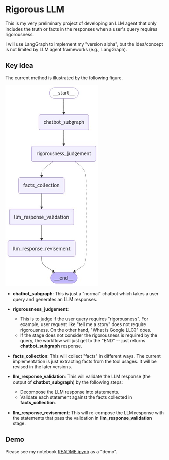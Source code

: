 # Rigorous LLM 

This is my very preliminary project of developing an LLM agent that only includes the truth or facts in the responses when a user's query requires rigorousness. 

I will use LangGraph to implement my "version alpha", but the idea/concept is not limited by LLM agent frameworks (e.g., LangGraph). 

## Key Idea 

The current method is illustrated by the following figure. 

![](./docs/workflow.png)


* **chatbot_subgraph**: This is just a "normal" chatbot which takes a user query and generates an LLM responses. 

* **rigorousness_judgement**: 
    - This is to judge if the user query requires "rigorousness". For example, user request like "tell me a story" does not require rigorousness. On the other hand, "What is Google LLC?" does. 
    - If the stage does not consider the rigorousness is required by the query, the workflow will just get to the "END" -- just returns **chatbot_subgraph** response. 

* **facts_collection**: This will collect "facts" in different ways. The current implementation is just extracting facts from the tool usages. It will be revised in the later versions. 

* **llm_response_validation**: This will validate the LLM response (the output of **chatbot_subgraph**) by the following steps: 
    - Decompose the LLM response into statements. 
    - Validate each statement against the facts collected in **facts_collection**.

* **llm_response_revisement**: This will re-compose the LLM response with the statements that pass the validation in **llm_response_validation** stage. 

## Demo 

Please see my notebook [README.ipynb](./README.ipynb) as a "demo". 
